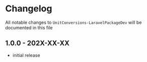 # Changelog

All notable changes to `UnitConversions-LaravelPackageDev` will be documented in this file

## 1.0.0 - 202X-XX-XX

- initial release
